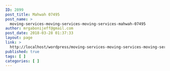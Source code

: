 ```yaml
---
ID: 2899
post_title: Mahwah 07495
post_name: >
  moving-services-moving-services-moving-services-mahwah-07495
author: mrgabonijeff@gmail.com
post_date: 2018-03-28 01:37:33
layout: page
link: >
  http://localhost/wordpress/moving-services-moving-services-moving-services-mahwah-07495/
published: true
tags: [ ]
categories: [ ]
---
```


